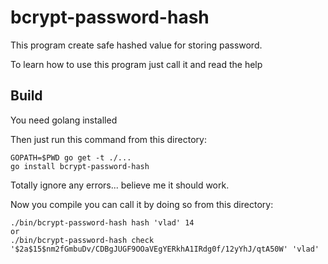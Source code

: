 # bcrypt-password-hash

This program create safe hashed value for storing password. 

To learn how to use this program just call it and read the help

## Build

You need golang installed

Then just run this command from this directory:

```shell
GOPATH=$PWD go get -t ./...
go install bcrypt-password-hash
```

Totally ignore any errors... believe me it should work.

Now you compile you can call it by doing so from this directory:

```shell
./bin/bcrypt-password-hash hash 'vlad' 14
or
./bin/bcrypt-password-hash check '$2a$15$nm2fGmbuDv/CDBgJUGF9OOaVEgYERkhA1IRdg0f/12yYhJ/qtA50W' 'vlad'
```

